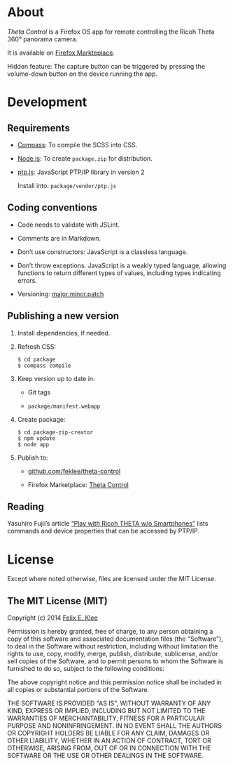 About
=====

*Theta Control* is a Firefox OS app for remote controlling the Ricoh Theta 360°
panorama camera.

It is available on [Firefox Markteplace][4].

Hidden feature: The capture button can be triggered by pressing the volume-down
button on the device running the app.


Development
===========

Requirements
------------

  * [Compass][1]: To compile the SCSS into CSS.

  * [Node.js][5]: To create `package.zip` for distribution.

  * [ptp.js][3]: JavaScript PTP/IP library in version 2

    Install into: `package/vendor/ptp.js`

Coding conventions
------------------

  * Code needs to validate with JSLint.

  * Comments are in Markdown.

  * Don’t use constructors: JavaScript is a classless language.

  * Don’t throw exceptions. JavaScript is a weakly typed language, allowing
    functions to return different types of values, including types indicating
    errors.

  * Versioning: [major.minor.patch][6]

Publishing a new version
------------------------

 1. Install dependencies, if needed.

 2. Refresh CSS:

        $ cd package
        $ compass compile

 3. Keep version up to date in:

      + Git tags

      + `package/manifest.webapp`

 4. Create package:

        $ cd package-zip-creator
        $ npm update
        $ node app

 5. Publish to:

      + [github.com/feklee/theta-control][7]

      + Firefox Marketplace: [Theta Control][8]

Reading
-------

Yasuhiro Fujii’s article [“Play with Ricoh THETA w/o Smartphones”][2] lists
commands and device properties that can be accessed by PTP/IP.


License
=======

Except where noted otherwise, files are licensed under the MIT License.

The MIT License (MIT)
---------------------

Copyright (c) 2014 [Felix E. Klee](felix.klee@inka.de)

Permission is hereby granted, free of charge, to any person obtaining a copy of
this software and associated documentation files (the "Software"), to deal in
the Software without restriction, including without limitation the rights to
use, copy, modify, merge, publish, distribute, sublicense, and/or sell copies of
the Software, and to permit persons to whom the Software is furnished to do so,
subject to the following conditions:

The above copyright notice and this permission notice shall be included in all
copies or substantial portions of the Software.

THE SOFTWARE IS PROVIDED "AS IS", WITHOUT WARRANTY OF ANY KIND, EXPRESS OR
IMPLIED, INCLUDING BUT NOT LIMITED TO THE WARRANTIES OF MERCHANTABILITY, FITNESS
FOR A PARTICULAR PURPOSE AND NONINFRINGEMENT. IN NO EVENT SHALL THE AUTHORS OR
COPYRIGHT HOLDERS BE LIABLE FOR ANY CLAIM, DAMAGES OR OTHER LIABILITY, WHETHER
IN AN ACTION OF CONTRACT, TORT OR OTHERWISE, ARISING FROM, OUT OF OR IN
CONNECTION WITH THE SOFTWARE OR THE USE OR OTHER DEALINGS IN THE SOFTWARE.

[1]: http://compass-style.org/
[2]: http://mimosa-pudica.net/ricoh-theta.html
[3]: https://github.com/feklee/ptp.js
[4]: https://marketplace.firefox.com/app/theta-control
[5]: http://en.wikipedia.org/wiki/Node.js
[6]: http://semver.org/
[7]: https://github.com/feklee/theta-control
[8]: https://marketplace.firefox.com/app/theta-control
